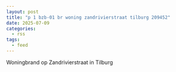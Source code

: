 ```yaml
---
layout: post
title: "p 1 bzb-01 br woning zandrivierstraat tilburg 209452"
date: 2025-07-09
categories: 
  - rss
tags: 
  - feed
---
```


Woningbrand op Zandrivierstraat in Tilburg
